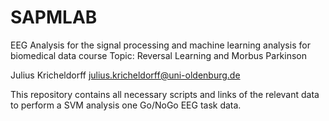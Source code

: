 # SAPMLAB
EEG Analysis for the signal processing and machine learning analysis for biomedical data course
Topic: Reversal Learning and Morbus Parkinson

Julius Kricheldorff
julius.kricheldorff@uni-oldenburg.de

This repository contains all necessary scripts and links of the relevant data to perform a SVM analysis one Go/NoGo EEG task data.

